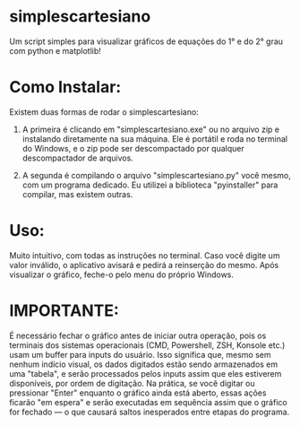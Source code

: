 # simplescartesiano

Um script simples para visualizar gráficos de equações do 1° e do 2° grau com python e matplotlib!

# Como Instalar:

Existem duas formas de rodar o simplescartesiano:

1. A primeira é clicando em "simplescartesiano.exe" ou no arquivo zip e instalando diretamente na sua máquina. Ele é portátil e roda no terminal do Windows, e o zip pode ser descompactado por qualquer descompactador de arquivos.
   
2. A segunda é compilando o arquivo "simplescartesiano.py" você mesmo, com um programa dedicado. Eu utilizei a biblioteca "pyinstaller" para compilar, mas existem outras.

# Uso:

Muito intuitivo, com todas as instruções no terminal. Caso você digite um valor inválido, o aplicativo avisará e pedirá a reinserção do mesmo. Após visualizar o gráfico, feche-o pelo menu do próprio Windows.

# IMPORTANTE: 
É necessário fechar o gráfico antes de iniciar outra operação, pois os terminais dos sistemas operacionais (CMD, Powershell, ZSH, Konsole etc.) usam um buffer para inputs do usuário. Isso significa que, mesmo sem nenhum indício visual, os dados digitados estão sendo armazenados em uma "tabela", e serão processados pelos inputs assim que eles estiverem disponíveis, por ordem de digitação. Na prática, se você digitar ou pressionar "Enter" enquanto o gráfico ainda está aberto, essas ações ficarão "em espera" e serão executadas em sequência assim que o gráfico for fechado — o que causará saltos inesperados entre etapas do programa.



